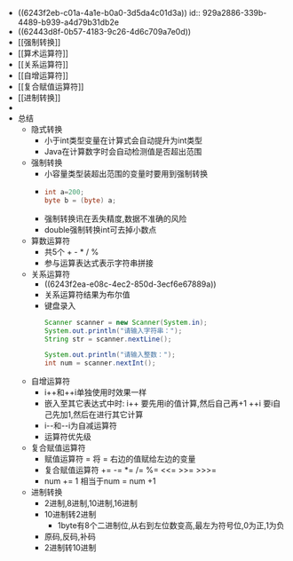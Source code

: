 - ((6243f2eb-c01a-4a1e-b0a0-3d5da4c01d3a))
  id:: 929a2886-339b-4489-b939-a4d79b31db2e
- ((62443d8f-0b57-4183-9c26-4d6c709a7e0d))
- [[强制转换]]
- [[算术运算符]]
- [[关系运算符]]
- [[自增运算符]]
- [[复合赋值运算符]]
- [[进制转换]]
-
- 总结
	- 隐式转换
		- 小于int类型变量在计算式会自动提升为int类型
		- Java在计算数字时会自动检测值是否超出范围
	- 强制转换
		- 小容量类型装超出范围的变量时要用到强制转换
		- ```java
		  int a=200;
		  byte b = (byte) a;
		  ```
		- 强制转换讯在丢失精度,数据不准确的风险
		- double强制转换int可去掉小数点
	- 算数运算符
		- 共5个   +  -  *  /  %
		- 参与运算表达式表示字符串拼接
	- 关系运算符
		- ((6243f2ea-e08c-4ec2-850d-3ecf6e67889a))
		- 关系运算符结果为布尔值
		- 键盘录入
		  ```java
		  Scanner scanner = new Scanner(System.in);
		  System.out.println("请输入字符串：");
		  String str = scanner.nextLine();
		  
		  System.out.println("请输入整数：");
		  int num = scanner.nextInt();
		  ```
	- 自增运算符
		- i++和++i单独使用时效果一样
		- 嵌入至其它表达式中时:
		  i++ 要先用i的值计算,然后自己再+1
		  ++i 要i自己先加1,然后在进行其它计算
		- i--和--i为自减运算符
		- 运算符优先级
	- 复合赋值运算符
		- 赋值运算符 =
		  将 = 右边的值赋给左边的变量
		- 复合赋值运算符
		  += -= *= /= %= <<= >>= >>>=
		- num += 1 相当于num = num +1
	- 进制转换
		- 2进制,8进制,10进制,16进制
		- 10进制转2进制
			- 1byte有8个二进制位,从右到左位数变高,最左为符号位,0为正,1为负
		- 原码,反码,补码
		- 2进制转10进制